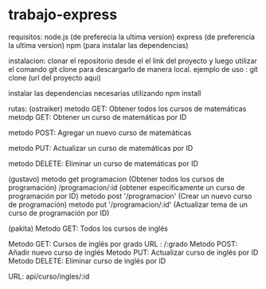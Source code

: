 # trabajo-express
requisitos:
node.js (de preferecia la ultima version)
express (de preferencia la ultima version)
npm (para instalar las dependencias)

instalacion:
clonar el repositorio desde el el link del proyecto y luego utilizar el comando git clone para descargarlo de manera local.
ejemplo de uso : git clone (url del proyecto aqui)

instalar las dependencias necesarias utilizando npm install

rutas: 
(ostraiker)
metodo GET: Obtener todos los cursos de matemáticas
 metodp GET: Obtener un curso de matemáticas por ID
 
 metodo POST: Agregar un nuevo curso de matemáticas
 
 metodo PUT: Actualizar un curso de matemáticas por ID

 metodo DELETE: Eliminar un curso de matemáticas por ID

(gustavo)
metodo get   programacion (Obtener todos los cursos de programación)
            /programacion/:id (obtener especificamente un curso de programación por ID)
metodo post '/programacion' (Crear un nuevo curso de programación)
metodo put '/programacion/:id' (Actualizar tema de un curso de programación por ID)

(pakita)
Metodo GET: Todos los cursos de inglés

Metodo GET: Cursos de inglés por grado
URL : /:grado
Metodo POST: Añadir nuevo curso de inglés
Metodo PUT: Actualizar curso de inglés por ID
Metodo DELETE: Eliminar curso de inglés por ID

URL: api/curso/ingles/:id
